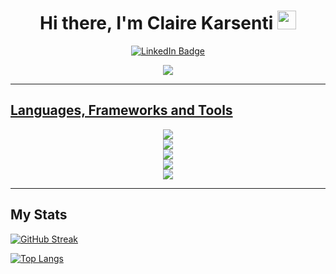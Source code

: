 <div align="center">
    <h1> Hi there, I'm Claire Karsenti <img src="https://media.giphy.com/media/hvRJCLFzcasrR4ia7z/giphy.gif" width="30px"/>
    </h1>

   <a href="https://www.linkedin.com/in/claire-karsenti/">
    <img src="https://img.shields.io/badge/LinkedIn-blue?style=for-the-badge&logo=linkedin&logoColor=white&style=plastic" alt="LinkedIn Badge"/> 
</div>

<div align="center">

![](https://komarev.com/ghpvc/?username=ClaireKarsenti&style=plastic)

</div>

---

## Languages, Frameworks and Tools

<div align="center" style="display: flex; flex-direction: column;">
  <a href="https://skillicons.dev">
    <img src="https://skillicons.dev/icons?i=html,css,js,ts&theme=light" />
  </a>
   <a href="https://skillicons.dev">
    <img src="https://skillicons.dev/icons?i=sass,bootstrap,tailwind,materialui&theme=light" />
  </a>
  <a href="https://skillicons.dev">
    <img src="https://skillicons.dev/icons?i=react,solidjs,redux,nextjs,nodejs,express,vite,jest&theme=light" />
  </a>
  <a href="https://skillicons.dev">
    <img src="https://skillicons.dev/icons?i=mongodb,postgres,mysql,firebase&theme=light" />
  </a>
  <a href="https://skillicons.dev">
    <img src="https://skillicons.dev/icons?i=vercel,vscode,git,gitlab,github,figma,obsidian&theme=light" />
  </a>
</div>

---

## My Stats

[![GitHub Streak](https://github-readme-streak-stats.herokuapp.com/?user=ClaireKarsenti&theme=tokyonight_duo&currStreakNum=2FD3EB&fire=pink&sideLabels=F00&date_format=j/n/Y)](https://git.io/streak-stats)

[![Top Langs](https://github-readme-stats.vercel.app/api/top-langs/?username=ClaireKarsenti&layout=compact&theme=github_dark)](https://github.com/anuraghazra/github-readme-stats)
